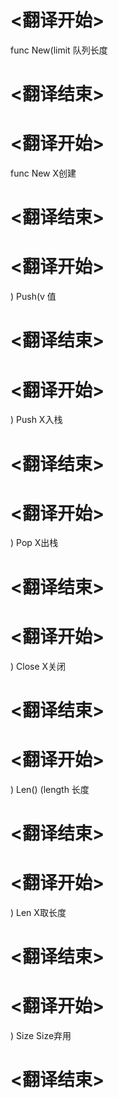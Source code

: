 
# <翻译开始>
func New(limit
队列长度
# <翻译结束>

# <翻译开始>
func New
X创建
# <翻译结束>

# <翻译开始>
) Push(v
值
# <翻译结束>

# <翻译开始>
) Push
X入栈
# <翻译结束>

# <翻译开始>
) Pop
X出栈
# <翻译结束>

# <翻译开始>
) Close
X关闭
# <翻译结束>

# <翻译开始>
) Len() (length
长度
# <翻译结束>

# <翻译开始>
) Len
X取长度
# <翻译结束>

# <翻译开始>
) Size
Size弃用
# <翻译结束>
